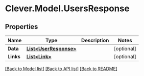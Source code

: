 # Clever.Model.UsersResponse
## Properties

Name | Type | Description | Notes
------------ | ------------- | ------------- | -------------
**Data** | [**List&lt;UserResponse&gt;**](UserResponse.md) |  | [optional] 
**Links** | [**List&lt;Link&gt;**](Link.md) |  | [optional] 

[[Back to Model list]](../README.md#documentation-for-models) [[Back to API list]](../README.md#documentation-for-api-endpoints) [[Back to README]](../README.md)

